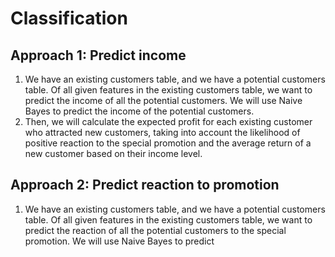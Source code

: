 # Classification
## Approach 1: Predict income
1. We have an existing customers table, and we have a potential customers table. Of all given features in the existing customers 
table, we want to predict the income of all the potential customers. We will use Naive Bayes to predict the income of the
potential customers.
2. Then, we will calculate the expected profit for each existing customer who attracted new customers, taking into account the 
likelihood of positive reaction to the special promotion and the average return of a new customer based on their income level. 

## Approach 2: Predict reaction to promotion
1. We have an existing customers table, and we have a potential customers table. Of all given features in the existing customers
table, we want to predict the reaction of all the potential customers to the special promotion. We will use Naive Bayes to predict

